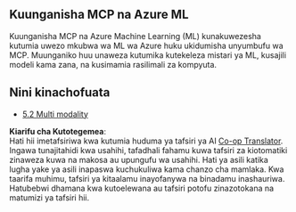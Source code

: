 <!--
CO_OP_TRANSLATOR_METADATA:
{
  "original_hash": "33daea2e41ef7635cf13c41d6a3ea773",
  "translation_date": "2025-07-14T00:08:31+00:00",
  "source_file": "05-AdvancedTopics/mcp-integration/README.md",
  "language_code": "sw"
}
-->
## Kuunganisha MCP na Azure ML

Kuunganisha MCP na Azure Machine Learning (ML) kunakuwezesha kutumia uwezo mkubwa wa ML wa Azure huku ukidumisha unyumbufu wa MCP. Muunganiko huu unaweza kutumika kutekeleza mistari ya ML, kusajili modeli kama zana, na kusimamia rasilimali za kompyuta.

## Nini kinachofuata

- [5.2 Multi modality](../mcp-multi-modality/README.md)

**Kiarifu cha Kutotegemea**:  
Hati hii imetafsiriwa kwa kutumia huduma ya tafsiri ya AI [Co-op Translator](https://github.com/Azure/co-op-translator). Ingawa tunajitahidi kwa usahihi, tafadhali fahamu kuwa tafsiri za kiotomatiki zinaweza kuwa na makosa au upungufu wa usahihi. Hati ya asili katika lugha yake ya asili inapaswa kuchukuliwa kama chanzo cha mamlaka. Kwa taarifa muhimu, tafsiri ya kitaalamu inayofanywa na binadamu inashauriwa. Hatubebwi dhamana kwa kutoelewana au tafsiri potofu zinazotokana na matumizi ya tafsiri hii.